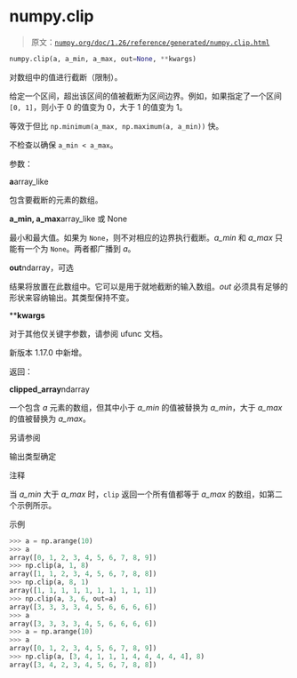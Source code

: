 # numpy.clip

> 原文：[`numpy.org/doc/1.26/reference/generated/numpy.clip.html`](https://numpy.org/doc/1.26/reference/generated/numpy.clip.html)

```py
numpy.clip(a, a_min, a_max, out=None, **kwargs)
```

对数组中的值进行截断（限制）。

给定一个区间，超出该区间的值被截断为区间边界。例如，如果指定了一个区间 `[0, 1]`，则小于 0 的值变为 0，大于 1 的值变为 1。

等效于但比 `np.minimum(a_max, np.maximum(a, a_min))` 快。

不检查以确保 `a_min < a_max`。

参数：

**a**array_like

包含要截断的元素的数组。

**a_min, a_max**array_like 或 None

最小和最大值。如果为 `None`，则不对相应的边界执行截断。*a_min* 和 *a_max* 只能有一个为 `None`。两者都广播到 *a*。

**out**ndarray，可选

结果将放置在此数组中。它可以是用于就地截断的输入数组。*out* 必须具有足够的形状来容纳输出。其类型保持不变。

****kwargs**

对于其他仅关键字参数，请参阅 ufunc 文档。

新版本 1.17.0 中新增。

返回：

**clipped_array**ndarray

一个包含 *a* 元素的数组，但其中小于 *a_min* 的值被替换为 *a_min*，大于 *a_max* 的值被替换为 *a_max*。

另请参阅

输出类型确定

注释

当 *a_min* 大于 *a_max* 时，`clip` 返回一个所有值都等于 *a_max* 的数组，如第二个示例所示。

示例

```py
>>> a = np.arange(10)
>>> a
array([0, 1, 2, 3, 4, 5, 6, 7, 8, 9])
>>> np.clip(a, 1, 8)
array([1, 1, 2, 3, 4, 5, 6, 7, 8, 8])
>>> np.clip(a, 8, 1)
array([1, 1, 1, 1, 1, 1, 1, 1, 1, 1])
>>> np.clip(a, 3, 6, out=a)
array([3, 3, 3, 3, 4, 5, 6, 6, 6, 6])
>>> a
array([3, 3, 3, 3, 4, 5, 6, 6, 6, 6])
>>> a = np.arange(10)
>>> a
array([0, 1, 2, 3, 4, 5, 6, 7, 8, 9])
>>> np.clip(a, [3, 4, 1, 1, 1, 4, 4, 4, 4, 4], 8)
array([3, 4, 2, 3, 4, 5, 6, 7, 8, 8]) 
```
